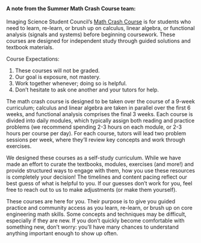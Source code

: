 #### A note from the Summer Math Crash Course team:
Imaging Science Student Council’s [Math Crash Course](https://sites.wustl.edu/imagingsciences/summer-2023-math-crash-course/) is for students who need to learn, re-learn, or brush up on calculus, linear algebra, or functional analysis (signals and systems) before beginning coursework. These courses are designed for independent study through guided solutions and textbook materials.  

Course Expectations:
1. These courses will not be graded.
2. Our goal is exposure, not mastery.
3. Work together whenever; doing so is helpful.
4. Don’t hesitate to ask one another and your tutors for help.

The math crash course is designed to be taken over the course of a 9-week curriculum; calculus and linear algebra are taken in parallel over the first 6 weeks, and functional analysis comprises the final 3 weeks. Each course is divided into daily modules, which typically assign both reading and practice problems (we recommend spending 2-3 hours on each module, or 2-3 hours per course per day). For each course, tutors will lead two problem sessions per week, where they’ll review key concepts and work through exercises.  

We designed these courses as a self-study curriculum. While we have made an effort to curate the textbooks, modules, exercises (and more!) and provide structured ways to engage with them, how you use these resources is completely your decision! The timelines and content pacing reflect our best guess of what is helpful to you. If our guesses don’t work for you, feel free to reach out to us to make adjustments (or make them yourself).  

These courses are here for you. Their purpose is to give you guided practice and community access as you learn, re-learn, or brush up on core engineering math skills. Some concepts and techniques may be difficult, especially if they are new. If you don’t quickly become comfortable with something new, don’t worry: you’ll have many chances to understand anything important enough to show up often.  
